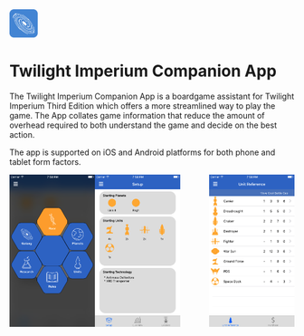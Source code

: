 <img width= 50px, src="Screenshots/231040422.png" alt="Twilight Imperium Companion Logo"/>

# Twilight Imperium Companion App
The Twilight Imperium Companion App is a boardgame assistant for Twilight Imperium Third Edition which offers a more streamlined way to play the game. The App collates game information that reduce the amount of overhead required to both understand the game and decide on the best action.

The app is supported on iOS and Android platforms for both phone and tablet form factors.

<div style="display:inline">
  <img width=30% align="left" src="Screenshots/HexMenuView.png">
  <img width=30% align="center" src="Screenshots/RaceSetupView.png">
  <img width=30% align="right" src="Screenshots/UnitReferenceView.png">
</div>


 



